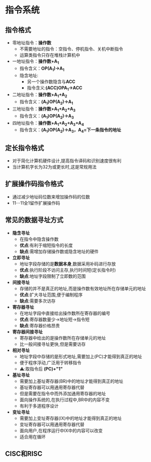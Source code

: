 # 指令系统

## 指令格式

- 零地址指令：**操作数**
  - 不需要地址的指令：空指令、停机指令、关机中断指令
  - 运算类指令只存在堆栈计算机中
- 一地址指令：**操作数+A$_1$**
  - 指令含义：**OP$($A$_1)\rightarrow$A$_1$**
  - 隐含地址:
    - 另一个操作数隐含与**ACC**
    - 指令含义:**(ACC)OPA$_1\rightarrow$ACC**
- 二地址指令：**操作数+A$_1$+A$_2$**
  - 指令含义：**(A$_1$)OP(A$_2$)$\rightarrow$A$_1$**
- 三地址指令：**操作数+A$_1$+A$_2$+A$_3$**
  - 指令含义：**(A$_1$)OP(A$_2$)$\rightarrow$A$_3$**
- 四地址指令：**操作数+A$_1$+A$_2$+A$_3$+A$_4$**
  - 指令含义：**(A$_1$)OP(A$_2$)$\rightarrow$A$_3$，A$_4=$下一条指令的地址**
  
## 定长指令格式
- 对于简化计算机硬件设计,提高指令译码和识别速度很有利
- 当计算机字长为32为或更长时,这是常规用法

## 扩展操作码指令格式
- 通过减少地址码位数来增加操作码的位数
- $11\cdots 11$全1留作扩展操作码

## 常见的数据寻址方式

- **隐含寻址**
  - 在指令中隐含操作数
  - **优点**:有利于缩短指令的长度
  - **缺点**:需增加存储操作数或隐含地址的硬件
- **立即寻址**
  - 地址字段存储的是**数据本身**,数据采用补码进行存放
  - **优点**:执行阶段不访问主存,执行时间短(定长指令时)
  - **缺点**:地址字段限制了立即数的范围
- **间接寻址**
  - 存储的并不是真正的地址,而是操作数有效地址所在存储单元的地址
  - **优点**:扩大寻址范围,便于编制程序
  - **缺点**:需要多次访存
- **寄存器寻址**
  - 在地址字段中直接给出操作数所在寄存器的编号
  - **优点**:寄存器数量少$\rightarrow$地址短$\rightarrow$指令短
  - **缺点**:寄存器价格昂贵
- **寄存器间接寻址**
  - 寄存器中给出的是操作数所在存储单元的地址
  - 比一般间接寻址更快,但是需要访存
- **相对寻址**
  - 地址字段中存储的是形式地址,需要加上(PC)才能得到真正的地址
  - 便于程序浮动,广泛用于转移指令
  - ⚠️:取指令后 **(PC)+"1"**
- **基址寻址**
  - 需要加上基址寄存器(BR)中的地址才能得到真正的地址
  - 基址寄存器可以用通用寄存器代替
  - 但是需要在指令中而外添加通用寄存器的地址
  - 面向操作系统的,在执行过程中,BR中的内容不变
  - 有利于多道程序设计
- **变址寻址**
  - 需要加上变址寄存器(IX)中的地址才能得到真正的地址
  - 变址寄存器可以用通用寄存器代替
  - 面向用户,在程序运行中IX中的内容可以改变
  - 适合用在循环

## CISC和RISC